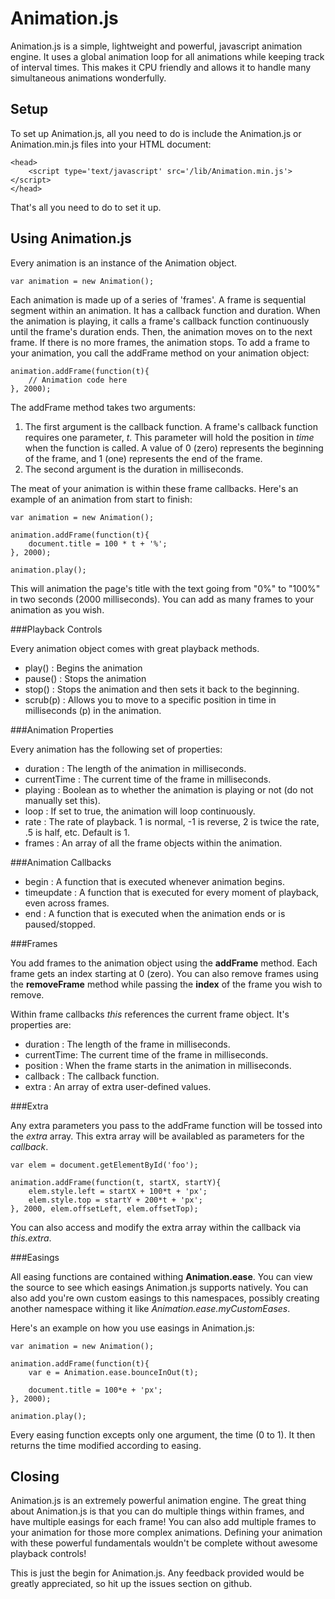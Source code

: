 Animation.js
============

Animation.js is a simple, lightweight and powerful, javascript animation engine. It uses a global animation loop for all animations while keeping track of interval times. This makes it CPU friendly and allows it to handle many simultaneous animations wonderfully.

Setup
-----

To set up Animation.js, all you need to do is include the Animation.js or Animation.min.js files into your HTML document:

	<head>
		<script type='text/javascript' src='/lib/Animation.min.js'></script>
	</head>

That's all you need to do to set it up.

Using Animation.js
------------------

Every animation is an instance of the Animation object.

	var animation = new Animation();

Each animation is made up of a series of 'frames'. A frame is sequential segment within an animation. It has a callback function and duration.
When the animation is playing, it calls a frame's callback function continuously until the frame's duration ends. Then, the animation moves on
to the next frame. If there is no more frames, the animation stops. To add a frame to your animation, you call the addFrame method on your
animation object: 

	animation.addFrame(function(t){
		// Animation code here
	}, 2000);

The addFrame method takes two arguments:

1. The first argument is the callback function. A frame's callback function requires one parameter, *t*. This parameter will hold the position 
in *time* when the function is called. A value of 0 (zero) represents the beginning of the frame, and 1 (one) represents the end of the frame.
2. The second argument is the duration in milliseconds.

The meat of your animation is within these frame callbacks. Here's an example of an animation from start to finish:

	var animation = new Animation();
	
	animation.addFrame(function(t){
		document.title = 100 * t + '%';
	}, 2000);
	
	animation.play();

This will animation the page's title with the text going from "0%" to "100%" in two seconds (2000 milliseconds). 
You can add as many frames to your animation as you wish.

###Playback Controls

Every animation object comes with great playback methods.

- play() : Begins the animation
- pause() : Stops the animation
- stop() : Stops the animation and then sets it back to the beginning.
- scrub(p) : Allows you to move to a specific position in time in milliseconds (p) in the animation.

###Animation Properties

Every animation has the following set of properties:

- duration : The length of the animation in milliseconds.
- currentTime : The current time of the frame in milliseconds.
- playing : Boolean as to whether the animation is playing or not (do not manually set this).
- loop : If set to true, the animation will loop continuously.
- rate : The rate of playback. 1 is normal, -1 is reverse, 2 is twice the rate, .5 is half, etc. Default is 1.
- frames : An array of all the frame objects within the animation.

###Animation Callbacks

- begin : A function that is executed whenever animation begins.
- timeupdate : A function that is executed for every moment of playback, even across frames.
- end : A function that is executed when the animation ends or is paused/stopped.

###Frames

You add frames to the animation object using the **addFrame** method.
Each frame gets an index starting at 0 (zero). 
You can also remove frames using the **removeFrame** method while passing the **index** of the frame you wish to remove.

Within frame callbacks *this* references the current frame object. It's properties are:

- duration : The length of the frame in milliseconds.
- currentTime: The current time of the frame in milliseconds.
- position : When the frame starts in the animation in milliseconds.
- callback : The callback function.
- extra : An array of extra user-defined values.

###Extra

Any extra parameters you pass to the addFrame function will be tossed into the *extra* array. 
This extra array will be availabled as parameters for the *callback*.

	var elem = document.getElementById('foo');
	
	animation.addFrame(function(t, startX, startY){
		elem.style.left = startX + 100*t + 'px';
		elem.style.top = startY + 200*t + 'px';
	}, 2000, elem.offsetLeft, elem.offsetTop);

You can also access and modify the extra array within the callback via *this.extra*.

###Easings

All easing functions are contained withing **Animation.ease**. You can view the source to see which easings Animation.js supports natively.
You can also add you're own custom easings to this namespaces, possibly creating another namespace withing it like *Animation.ease.myCustomEases*.

Here's an example on how you use easings in Animation.js:

	var animation = new Animation();
	
	animation.addFrame(function(t){
		var e = Animation.ease.bounceInOut(t);
		
		document.title = 100*e + 'px';
	}, 2000);
	
	animation.play();

Every easing function excepts only one argument, the time (0 to 1). It then returns the time modified according to easing.

Closing
-------

Animation.js is an extremely powerful animation engine. 
The great thing about Animation.js is that you can do multiple things within frames, and have multiple easings for each frame!
You can also add multiple frames to your animation for those more complex animations.
Defining your animation with these powerful fundamentals wouldn't be complete without awesome playback controls!

This is just the begin for Animation.js. Any feedback provided would be greatly appreciated, so hit up the issues section on github.
